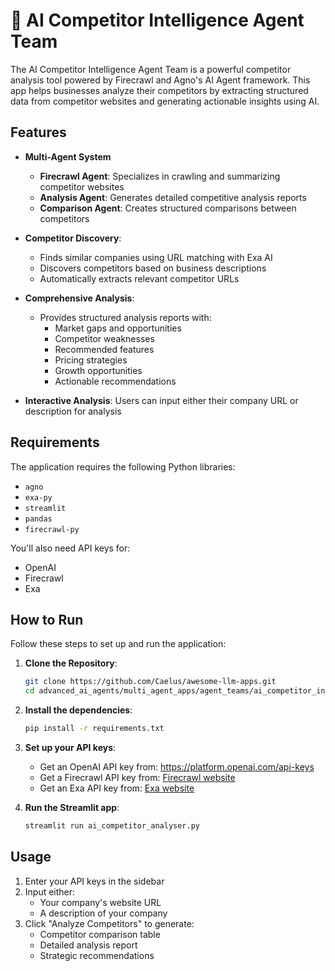 # 🧲 AI Competitor Intelligence Agent Team

The AI Competitor Intelligence Agent Team is a powerful competitor analysis tool powered by Firecrawl and Agno's AI Agent framework. This app helps businesses analyze their competitors by extracting structured data from competitor websites and generating actionable insights using AI.

## Features

- **Multi-Agent System**
    - **Firecrawl Agent**: Specializes in crawling and summarizing competitor websites
    - **Analysis Agent**: Generates detailed competitive analysis reports
    - **Comparison Agent**: Creates structured comparisons between competitors

- **Competitor Discovery**:
  - Finds similar companies using URL matching with Exa AI 
  - Discovers competitors based on business descriptions
  - Automatically extracts relevant competitor URLs

- **Comprehensive Analysis**:
  - Provides structured analysis reports with:
    - Market gaps and opportunities
    - Competitor weaknesses
    - Recommended features
    - Pricing strategies
    - Growth opportunities
    - Actionable recommendations

- **Interactive Analysis**: Users can input either their company URL or description for analysis

## Requirements

The application requires the following Python libraries:

- `agno`
- `exa-py`
- `streamlit`
- `pandas`
- `firecrawl-py`

You'll also need API keys for:
- OpenAI
- Firecrawl
- Exa

## How to Run

Follow these steps to set up and run the application:

1. **Clone the Repository**:
   ```bash
   git clone https://github.com/Caelus/awesome-llm-apps.git
   cd advanced_ai_agents/multi_agent_apps/agent_teams/ai_competitor_intelligence_agent_team
   ```

2. **Install the dependencies**:
    ```bash
    pip install -r requirements.txt
    ```

3. **Set up your API keys**:
    - Get an OpenAI API key from: https://platform.openai.com/api-keys
    - Get a Firecrawl API key from: [Firecrawl website](https://www.firecrawl.dev/app/api-keys)
    - Get an Exa API key from: [Exa website](https://dashboard.exa.ai/api-keys)

4. **Run the Streamlit app**:
    ```bash
    streamlit run ai_competitor_analyser.py
    ```

## Usage

1. Enter your API keys in the sidebar
2. Input either:
   - Your company's website URL
   - A description of your company
3. Click "Analyze Competitors" to generate:
   - Competitor comparison table
   - Detailed analysis report
   - Strategic recommendations
